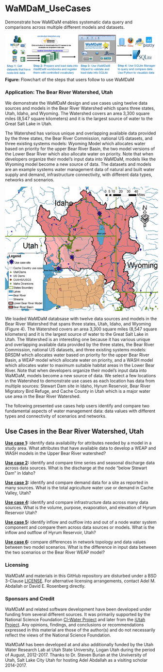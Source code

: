# WaMDaM_UseCases
Demonstrate how WaMDaM enables systematic data query and comparisons across multiple different models and datasets. 

 ![](/UseCases_files/UseWaMDaM_workflow.jpg)
**Figure:** Flowchart of the steps that users follow to use WaMDaM   



### Application: The Bear River Watershed, Utah 
We demonstrate the WaMDaM design and use cases using twelve data sources and models in the Bear River Watershed which spans three states, Utah, Idaho, and Wyoming. The Watershed covers an area 3,300 square miles (8,547 square kilometers) and it is the largest source of water to the Great Salt Lake in Utah.    

The Watershed has various unique and overlapping available data provided by the three states, the Bear River Commission, national US datasets, and three existing systems models: Wyoming Model which allocates water based on priority for the upper Bear River Basin, the two model versions of the Lower Bear River which also allocate water on priority. Note that when developers organize their model’s input data into WaMDaM, models like the Wyoming model become a new source of data. The datasets and models are an example systems water management data of natural and built water supply and demand, infrastructure connectivity, with different data types, networks and scenarios. 

<p align="center">
  <img width="528" height="408" src="/UseCases_files/BearWatershed_Presentation.jpg">
</p> 

We loaded WaMDaM databsase with twelve data sources and models in the Bear River Watershed that spans three states, Utah, Idaho, and Wyoming (Figure 4). The Watershed covers an area 3,300 square miles (8,547 square kilometers) and it is the largest source of water to the Great Salt Lake in Utah. The Watershed is an interesting one because it has various unique and overlapping available data provided by the three states, the Bear River Commission, national US datasets, and three existing systems models: BRSDM which allocates water based on priority for the upper Bear River Basin, a WEAP model which allocate water on priority, and a WASH model which allocates water to maximum suitable habitat areas in the Lower Bear River. Note that when developers organize their model’s input data into WaMDaM, models become a new source of data. We select a few locations in the Watershed to demonstrate use cases as each location has data from multiple sources: Stewart Dam site in Idaho, Hyrum Reservoir, Bear River Migratory Bird Refuge, and Cache County in Utah which is a major water use area in the Bear River Watershed.

The following presented use cases help users identify and compare two fundamental aspects of water management data: data values with different types and connectivity of scenarios and networks. 

## Use Cases in the Bear River Watershed, Utah 


**[Use case 1](/UseCases_files/9Discussion/UseCase1.md):** identify data availability for attributes needed by a model in a study area. 
What attributes that have available data to develop a WEAP and WASH models in the Upper Bear River watershed?



**[Use case 2](/UseCases_files/9Discussion/UseCase2.md):** identify and compare time series and seasonal discharge data across data sources. 
What is the discharge at the node “below Stewart Dam” in Idaho?




**[Use case 3](/UseCases_files/9Discussion/UseCase3.md):** identify and compare demand data for a site as reported in many sources.
What is the total agriculture water use or demand in Cache Valley, Utah?



**[Use case 4](/UseCases_files/9Discussion/UseCase4.md):** identify and compare infrastructure data across many data sources. 
What is the volume, purpose, evaporation, and elevation of Hyrum Reservoir Utah?



**[Use case 5](/UseCases_files/9Discussion/UseCase5.md):** identify inflow and outflow into and out of a node water system component and compare them across data sources or models.
What is the inflow and outflow of Hyrum Reservoir, Utah? 




**[Use case 6](/UseCases_files/9Discussion/UseCase6.md):** compare differences in network topology and data values between two model scenarios.
What is the difference in input data between the two scenarios or the Bear River WEAP model?

 




### Licensing  
WaMDaM and materials in this GitHub repository are disturbed under a BSD 3-Clause [LICENSE](/LICENSE). 
For alternative licensing arrangements, contact Adel M. Abdallah or David E. Rosenberg directly.    


### Sponsors and Credit  
WaMDaM and related software development have been developed under funding from several different sources. It was primarily supported by the National Science Foundation <a href="http://www.nsf.gov/awardsearch/showAward?AWD_ID=1135482" target="_blank">CI-Water Project</a> and later from the <a href="https://www.nsf.gov/awardsearch/showAward?AWD_ID=1208732" target="_blank">iUtah Project</a>. 
Any opinions, findings, and conclusions or recommendations expressed in this material are those of the author(s) and do not necessarily reflect the views of the National Science Foundation.    

WaMDaM has been developed at and also additionally funded by the Utah Water Research Lab at Utah State University, Logan Utah during the period of August, 2012-2017. Thanks to Dr. Steven Burian at the Unviversity of Utah, Salt Lake City Utah for hosting Adel Abdallah as a visiting scholar 2014-2017.  

